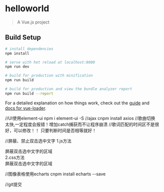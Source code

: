 # helloworld

> A Vue.js project

## Build Setup

``` bash
# install dependencies
npm install

# serve with hot reload at localhost:8080
npm run dev

# build for production with minification
npm run build

# build for production and view the bundle analyzer report
npm run build --report
```

For a detailed explanation on how things work, check out the [guide](http://vuejs-templates.github.io/webpack/) and [docs for vue-loader](http://vuejs.github.io/vue-loader).


//UI使用element-ui
npm i element-ui -S
//ajax
cnpm install axios
//歌曲切换太快,一定程度会报错！增加catch捕获而不让程序崩溃
//歌词匹配的时间区不是很好，可以修改！！
只要判断时间是否相等就好！

//屏蔽、禁止双击选中文字
1.js方法
<div onselectstart="return false">屏蔽双击选中文字的区域</div>
2.css方法
<div style="-moz-user-select:none;">屏蔽双击选中文字的区域</div>

//图像表格使用echarts
cnpm install echarts --save

//git提交